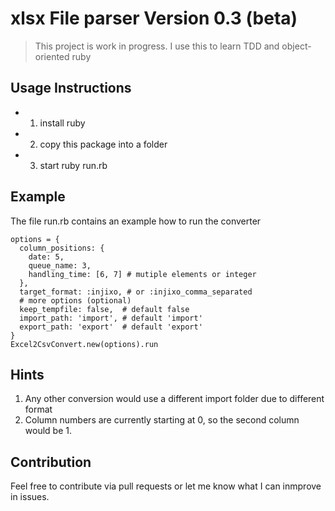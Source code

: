 
# xlsx File parser Version 0.3 (beta)

> This project is work in progress. I use this to learn TDD and object-oriented ruby

## Usage Instructions

- 1. install ruby
- 2. copy this package into a folder
- 3. start ruby run.rb

## Example
The file run.rb contains an example how to run the converter

```
options = {
  column_positions: {
    date: 5,
    queue_name: 3,
    handling_time: [6, 7] # mutiple elements or integer
  },
  target_format: :injixo, # or :injixo_comma_separated
  # more options (optional)
  keep_tempfile: false,  # default false
  import_path: 'import', # default 'import'
  export_path: 'export'  # default 'export'
}
Excel2CsvConvert.new(options).run
```

## Hints

1. Any other conversion would use a different import folder due to different format
2. Column numbers are currently starting at 0, so the second column would be 1.

## Contribution 

Feel free to contribute via pull requests or let me know what I can inmprove in issues.
